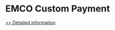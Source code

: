 # EMCO Custom Payment
[>> Detailed information](https://secure.shareit.com/shareit/product.html?productid=154912&affiliateid=200057808)